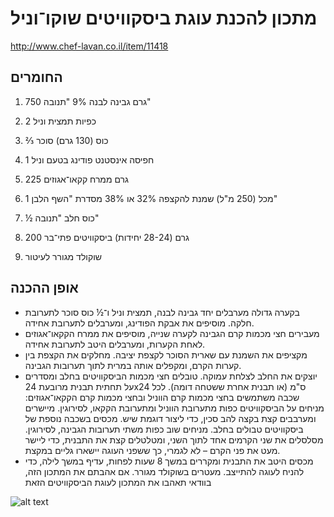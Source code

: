# מתכון להכנת עוגת ביסקוויטים שוקו־וניל

http://www.chef-lavan.co.il/item/11418
## החומרים
1. 750 גרם גבינה לבנה 9% "תנובה"
 
2. 2 כפיות תמצית וניל
 
3. ⅔ כוס (130 גרם) סוכר
 
4. 1 חפיסה אינסטנט פודינג בטעם וניל
 
5. 225 גרם ממרח קקאו־אגוזים
 
6. 1 מכל (250 מ"ל) שמנת להקצפה 32% או 38% מסדרת "השף הלבן"
 
7. ½ כוס חלב "תנובה"
 
8. 200 גרם (28-24 יחידות) ביסקוויטים פתי־בר
 
9. שוקולד מגורר לעיטור
## אופן ההכנה
* בקערה גדולה מערבלים יחד גבינה לבנה, תמצית וניל ו־½ כוס סוכר לתערובת חלקה. מוסיפים את אבקת הפודינג, ומערבלים לתערובת אחידה.
* מעבירים חצי מכמות קרם הגבינה לקערה שנייה, מוסיפים את ממרח הקקאו־אגוזים לאחת הקערות, ומערבלים היטב לתערובת אחידה.
* מקציפים את השמנת עם שארית הסוכר לקצפת יציבה. מחלקים את הקצפת בין קערות הקרם, ומקפלים אותה במרית לתוך תערובות הגבינה.
* יוצקים את החלב לצלחת עמוקה. טובלים חצי מכמות הביסקוויטים בחלב ומסדרים על תחתית תבנית מרובעת 24x24 ס"מ (או תבנית אחרת ששטחה דומה). לכל שכבה משתמשים בחצי מכמות קרם הווניל ובחצי מכמות קרם הקקאו־אגוזים: מניחים על הביסקוויטים כפות מתערובת הווניל ומתערובת הקקאו, לסירוגין. מיישרים ומערבבים קצת בקצה להב סכין, כדי ליצור דוגמת שיש. מכסים בשכבה נוספת של ביסקוויטים טבולים בחלב. מניחים שוב כפות משתי תערובות הגבינה, לסירוגין. מסלסלים את שני הקרמים אחד לתוך השני, ומטלטלים קצת את התבנית, כדי ליישר מעט את פני הקרם – לא לגמרי, כך ששפני העוגה יישארו גליים במקצת. 
* מכסים היטב את התבנית ומקררים במשך 8 שעות לפחות, עדיף במשך לילה, כדי להניח לעוגה להתייצב. מעטרים בשוקולד מגורר.
אם אהבתם את המתכון הזה, בוודאי תאהבו את המתכון לעוגת הביסקוויטים הזאת

![alt text](http://www.chef-lavan.co.il/files/ItemPics/Recipes/11418/11418.jpg)

